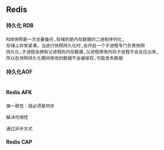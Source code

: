 ## Redis

#### 持久化 RDB
```
RDB快照是一次全量备份,存储的是内存数据的二进制序列化,
存储上非常紧凑。当进行快照持久化时,会开启一个子进程专门负责快照
持久化,子进程会拥有父进程的内存数据,父进程修改内存子进程不会反应出来,
所以在快照持久化期间修改的数据不会被保存,可能丢失数据
```

#### 持久化AOF

```

```

#### Redis AFK

```
强一致性：就必须是同步

解决可用性

通过异步方式

```


#### Redis CAP 

```

```